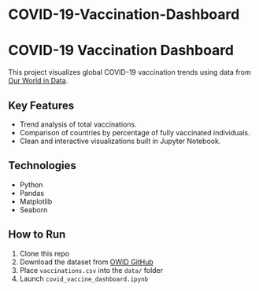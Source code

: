# COVID-19-Vaccination-Dashboard

# COVID-19 Vaccination Dashboard

This project visualizes global COVID-19 vaccination trends using data from [Our World in Data](https://github.com/owid/covid-19-data).

## Key Features
- Trend analysis of total vaccinations.
- Comparison of countries by percentage of fully vaccinated individuals.
- Clean and interactive visualizations built in Jupyter Notebook.

## Technologies
- Python
- Pandas
- Matplotlib
- Seaborn

## How to Run
1. Clone this repo
2. Download the dataset from [OWID GitHub](https://github.com/owid/covid-19-data)
3. Place `vaccinations.csv` into the `data/` folder
4. Launch `covid_vaccine_dashboard.ipynb`
